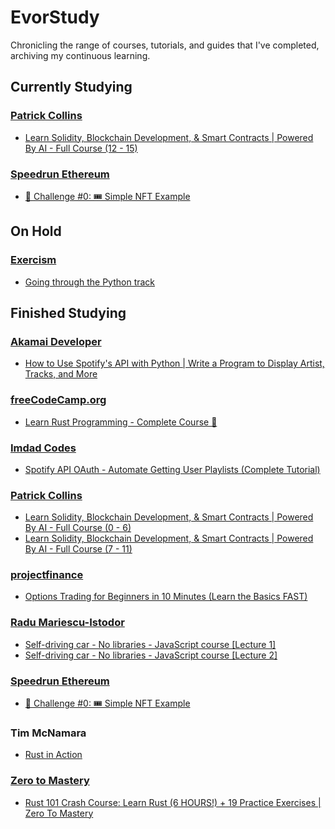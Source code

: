 <h1>EvorStudy</h1>
<p>Chronicling the range of courses, tutorials, and guides that I've completed, archiving my continuous learning.</p>

<h2>Currently Studying</h2>

<h3><a href="https://www.youtube.com/@PatrickAlphaC">Patrick Collins</a></h3>
<ul>
    <li><a href="https://www.youtube.com/watch?v=wUjYK5gwNZs">Learn Solidity, Blockchain Development, & Smart Contracts | Powered By AI - Full Course (12 - 15)</a></li>
</ul>

<h3><a href="https://speedrunethereum.com">Speedrun Ethereum</a></h3>
<ul>
    <li><a href="https://speedrunethereum.com/challenge/simple-nft-example">🚩 Challenge #0: 🎟 Simple NFT Example</a></li>
</ul>

<h2>On Hold</h2>

<h3><a href="https://exercism.org/profiles/evorhard">Exercism</a></h3>
<ul>
    <li><a href="https://exercism.org/tracks/python">Going through the Python track</a></li>
</ul>

<h2>Finished Studying</h2>

<h3><a href="https://www.youtube.com/@AkamaiDeveloper">Akamai Developer</a></h3>
<ul>
    <li><a href="https://www.youtube.com/watch?v=WAmEZBEeNmg">How to Use Spotify's API with Python | Write a Program to Display Artist, Tracks, and More</a></li>
</ul>

<h3><a href="https://www.youtube.com/@freecodecamp">freeCodeCamp.org</a></h3>
<ul>
    <li><a href="https://www.youtube.com/watch?v=BpPEoZW5IiY">Learn Rust Programming - Complete Course 🦀</a></li>
</ul>

<h3><a href="https://www.youtube.com/@imdadcodes">Imdad Codes</a></h3>
<ul>
    <li><a href="https://www.youtube.com/watch?v=olY_2MW4Eik">Spotify API OAuth - Automate Getting User Playlists (Complete Tutorial)</a></li>
</ul>

<h3><a href="https://www.youtube.com/@PatrickAlphaC">Patrick Collins</a></h3>
<ul>
    <li><a href="https://www.youtube.com/watch?v=umepbfKp5rI">Learn Solidity, Blockchain Development, & Smart Contracts | Powered By AI - Full Course (0 - 6)</a></li>
    <li><a href="https://www.youtube.com/watch?v=BpPEoZW5IiY">Learn Solidity, Blockchain Development, & Smart Contracts | Powered By AI - Full Course (7 - 11)</a></li>
</ul>

<h3><a href="https://www.youtube.com/@projectfinance">projectfinance</a></h3>
<ul>
    <li><a href="https://www.youtube.com/watch?v=O8EN51F6jUo">Options Trading for Beginners in 10 Minutes (Learn the Basics FAST)</a></li>
</ul>

<h3><a href="https://www.youtube.com/@Radu">Radu Mariescu-Istodor</a></h3>
<ul>
    <li><a href="https://www.youtube.com/watch?v=NkI9ia2cLhc">Self-driving car - No libraries - JavaScript course [Lecture 1]</a></li>
    <li><a href="https://www.youtube.com/watch?v=IxhrXKEVCsc">Self-driving car - No libraries - JavaScript course [Lecture 2]</a></li>
</ul>

<h3><a href="https://speedrunethereum.com">Speedrun Ethereum</a></h3>
<ul>
    <li><a href="https://speedrunethereum.com/challenge/simple-nft-example">🚩 Challenge #0: 🎟 Simple NFT Example</a></li>
</ul>

<h3>Tim McNamara</h3>
<ul>
    <li><a href="https://www.manning.com/books/rust-in-action">Rust in Action</a></li>
</ul>

<h3><a href="https://www.youtube.com/@ZeroToMastery">Zero to Mastery</a></h3>
<ul>
    <li><a href="https://www.youtube.com/watch?v=lzKeecy4OmQ">Rust 101 Crash Course: Learn Rust (6 HOURS!) + 19 Practice Exercises | Zero To Mastery</a></li>
</ul>
